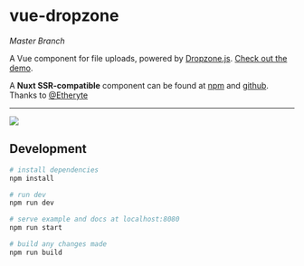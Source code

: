 # vue-dropzone
*Master Branch*

A Vue component for file uploads, powered by [Dropzone.js](http://www.dropzonejs.com/). [Check out the demo](https://rowanwins.github.io/vue-dropzone/docs/dist/index.html).

A **Nuxt SSR-compatible** component can be found at [npm](https://www.npmjs.com/package/nuxt-dropzone) and [github](https://github.com/Etheryte/nuxt-dropzone). Thanks to [@Etheryte](https://github.com/Etheryte)

---

![](https://i.imgur.com/kUbjks1.gif)

## Development

``` bash
# install dependencies
npm install

# run dev 
npm run dev

# serve example and docs at localhost:8080
npm run start

# build any changes made
npm run build
```
